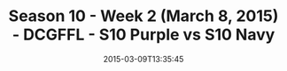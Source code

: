 ---
title: Season 10 - Week 2 (March 8, 2015) - DCGFFL - S10 Purple vs S10 Navy
teams-score:
- team: _teams/s10-purple.md
  score: 22
- team: _teams/s10-navy.md
  score: 18
mvp: Clay Arnold (Purple), Mike Cox (Navy)
game-ball: N/A
season: 10
week: 2
date: '2015-03-09T13:35:45'
pageid: season-10-week-2-4437-vs-4433
---